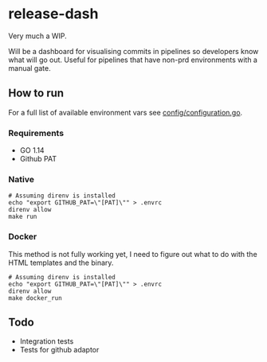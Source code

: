 # release-dash

Very much a WIP.

Will be a dashboard for visualising commits in pipelines so developers know what will go out.
Useful for pipelines that have non-prd environments with a manual gate.

## How to run

For a full list of available environment vars see [config/configuration.go](config/configuration.go).

### Requirements

* GO 1.14
* Github PAT

### Native

```
# Assuming direnv is installed
echo "export GITHUB_PAT=\"[PAT]\"" > .envrc
direnv allow
make run
```

### Docker

This method is not fully working yet, I need to figure out what to do with the HTML templates and
the binary.

```
# Assuming direnv is installed
echo "export GITHUB_PAT=\"[PAT]\"" > .envrc
direnv allow
make docker_run
```

## Todo

* Integration tests
* Tests for github adaptor